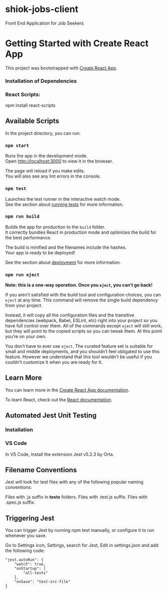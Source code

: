# shiok-jobs-client
Front End Application for Job Seekers

# Getting Started with Create React App

This project was bootstrapped with [Create React App](https://github.com/facebook/create-react-app).

### Installation of Dependencies

### React Scripts:

npm install react-scripts

## Available Scripts

In the project directory, you can run:

### `npm start`

Runs the app in the development mode.\
Open [http://localhost:3000](http://localhost:3000) to view it in the browser.

The page will reload if you make edits.\
You will also see any lint errors in the console.

### `npm test`

Launches the test runner in the interactive watch mode.\
See the section about [running tests](https://facebook.github.io/create-react-app/docs/running-tests) for more information.

### `npm run build`

Builds the app for production to the `build` folder.\
It correctly bundles React in production mode and optimizes the build for the best performance.

The build is minified and the filenames include the hashes.\
Your app is ready to be deployed!

See the section about [deployment](https://facebook.github.io/create-react-app/docs/deployment) for more information.

### `npm run eject`

**Note: this is a one-way operation. Once you `eject`, you can’t go back!**

If you aren’t satisfied with the build tool and configuration choices, you can `eject` at any time. This command will remove the single build dependency from your project.

Instead, it will copy all the configuration files and the transitive dependencies (webpack, Babel, ESLint, etc) right into your project so you have full control over them. All of the commands except `eject` will still work, but they will point to the copied scripts so you can tweak them. At this point you’re on your own.

You don’t have to ever use `eject`. The curated feature set is suitable for small and middle deployments, and you shouldn’t feel obligated to use this feature. However we understand that this tool wouldn’t be useful if you couldn’t customize it when you are ready for it.

## Learn More

You can learn more in the [Create React App documentation](https://facebook.github.io/create-react-app/docs/getting-started).

To learn React, check out the [React documentation](https://reactjs.org/).

## Automated Jest Unit Testing

### Installation

### VS Code

In VS Code, install the extension Jest v5.2.3 by Orta.

## Filename Conventions

Jest will look for test files with any of the following popular naming conventions:

Files with .js suffix in __tests__ folders.
Files with .test.js suffix.
Files with .spec.js suffix.

## Triggering Jest

You can trigger Jest by running npm test manually, or configure it to run whenever you save.

Go to Settings icon, Settings, search for Jest, Edit in settings.json and add the following code:

    "jest.autoRun": {
        "watch": true,
        "onStartup": [
            "all-tests"
        ],
        "onSave": "test-src-file"
    }
